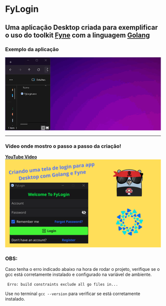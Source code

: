 # FyLogin

## Uma aplicação Desktop criada para exemplificar o uso do toolkit [Fyne](https://Fyne.io) com a linguagem [Golang](https://go.dev)

### Exemplo da aplicação
![example](./assets/fyloginex.gif)

___

### Video onde mostro o passo a passo da criação!

[**YouTube Video**](https://youtu.be/VkqCIIPLY24)
[![YouTube Thumb](./assets/thumb.png)](https://youtu.be/VkqCIIPLY24)

### OBS:
 Caso tenha o erro indicado abaixo na hora de rodar o projeto, verifique se o gcc está corretamente instalado e configurado na variável de ambiente.

 ``` Erro: build constraints exclude all go files in...```

 Use no terminal ```gcc --version``` para verificar se está corretamente instalado.